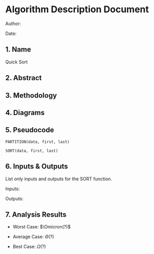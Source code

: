 # Algorithm Description Document

Author: 

Date: 

## 1. Name

Quick Sort

## 2. Abstract

## 3. Methodology

## 4. Diagrams

## 5. Pseudocode

```
PARTITION(data, first, last)

SORT(data, first, last)

```

## 6. Inputs & Outputs

List only inputs and outputs for the SORT function.

Inputs:

Outputs:

## 7. Analysis Results

* Worst Case: $\Omicron(?)$

* Average Case: $\Theta(?)$

* Best Case: $\Omega(?)$

